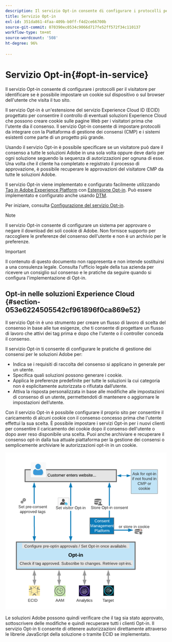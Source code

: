 ```yaml
---
description: Il servizio Opt-in consente di configurare i protocolli per il visitatore per identificare se è possibile impostare un cookie sul dispositivo o sul browser dell'utente che visita il tuo sito.
title: Servizio Opt-in
exl-id: 351da861-4faa-409b-b0ff-f4d2ce66700b
source-git-commit: 070390ec0534c9066d717fe52ff572f34c110137
workflow-type: tm+mt
source-wordcount: '508'
ht-degree: 96%

---
```


# Servizio Opt-in{#opt-in-service}

Il servizio Opt-in consente di configurare i protocolli per il visitatore per identificare se è possibile impostare un cookie sul dispositivo o sul browser dell&#39;utente che visita il tuo sito.

Il servizio Opt-in è un&#39;estensione del servizio Experience Cloud ID (ECID) progettato per consentire il controllo di eventuali soluzioni Experience Cloud che possono creare cookie sulle pagine Web per i visitatori prima che l&#39;utente dia il consenso. Il servizio Opt-in consente di impostare protocolli da integrare con la Piattaforma di gestione dei consensi (CMP) e i sistemi esistenti come parte di un progetto più grande.

Usando il servizio Opt-in è possibile specificare se un visitatore può dare il consenso a tutte le soluzioni Adobe in una sola volta oppure deve darlo per ogni soluzione seguendo la sequenza di autorizzazioni per ognuna di esse. Una volta che il cliente ha completato e registrato il processo di approvazione, è possibile recuperare le approvazioni del visitatore CMP da tutte le soluzioni Adobe.

Il servizio Opt-in viene implementato e configurato facilmente utilizzando [Tag in Adobe Experience Platform](https://experienceleague.adobe.com/docs/experience-platform/tags/home.html?lang=it) con [Estensione Opt-in](../../implementation-guides/opt-in-service/launch.md). Può essere implementato e configurato anche usando [DTM](../../implementation-guides/opt-in-service/optin-dtm.md).

Per iniziare, consulta [Configurazione del servizio Opt-in](../../implementation-guides/opt-in-service/getting-started.md).

>[!NOTE]
>
>Il servizio Opt-in consente di configurare un sistema per approvare o negare il download dei soli cookie di Adobe. Non fornisce supporto per raccogliere le preferenze del consenso dell&#39;utente e non è un archivio per le preferenze.

>[!IMPORTANT]
>
>Il contenuto di questo documento non rappresenta e non intende sostituirsi a una consulenza legale. Consulta l&#39;ufficio legale della tua azienda per ricevere un consiglio sul consenso e le pratiche da seguire quando si configura l&#39;implementazione di Opt-in.

## Opt-in nelle soluzioni Experience Cloud {#section-053e6224505542cf961896f0ca869e52}

Il servizio Opt-in è uno strumento per creare un flusso di lavoro di scelta del consenso in base alle tue esigenze, che ti consente di progettare un flusso di lavoro che attivi dei tag prima e dopo che l&#39;utente o il controller conceda il consenso.

Il servizio Opt-in ti consente di configurare le pratiche di gestione dei consensi per le soluzioni Adobe per:

* Indica se i requisiti di raccolta del consenso si applicano in generale per un utente.
* Specifica quali soluzioni possono generare i cookie.
* Applica le preferenze predefinite per tutte le soluzioni la cui categoria non è esplicitamente autorizzata o rifiutata dall’utente.
* Attiva la risposta personalizzata in base alle modifiche alle impostazioni di consenso di un utente, permettendoti di mantenere o aggiornare le impostazioni dell’utente.

Con il servizio Opt-in è possibile configurare il proprio sito per consentire il caricamento di alcuni cookie con il consenso concesso prima che l&#39;utente effettui la sua scelta. È possibile impostare i servizi Opt-in per i nuovi clienti per consentire il caricamento dei cookie dopo il consenso dell&#39;utente o dopo aver reso disponibile una scelta. Puoi anche archiviare e recuperare il consenso opt-in dalla tua attuale piattaforma per la gestione dei consensi o semplicemente archiviare le autorizzazioni opt-in in un cookie.

![](assets/Opt-in-approval.png)

Le soluzioni Adobe possono quindi verificare che il tag sia stato approvato, sottoscrivere delle modifiche e quindi recuperare tutti i clienti Opt-in. Il servizio Opt-in ti consente di ottenere autorizzazioni direttamente attraverso le librerie JavaScript della soluzione o tramite ECID se implementato.
